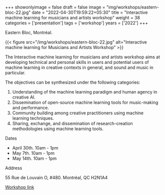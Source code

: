 +++
showonlyimage = false
draft = false
image = "img/workshops/eastern-bloc-22.jpg"
date = "2022-04-30T19:59:22+05:30"
title = "Interactive machine learning for musicians and artists workshop"
weight = 38
categories = ['presentation']
tags = ['workshop']
years = ['2022']
+++

Eastern Bloc, Montréal.


<!--more-->

{{< figure src="/img/workshops/eastern-bloc-22.jpg" alt="Interactive machine learning for Musicians and Artists Workshop" >}}
 

The Interactive machine learning for musicians and artists workshop aims at developing technical and personal skills in users and potential users of machine learning in creative contexts in general, and sound and music in particular.



The objectives can be synthesized under the following categories:

1. Understanding of the machine learning paradigm and human agency in creative AI.
2. Dissemination of open-source machine learning tools for music-making and performance.
3. Community building among creative practitioners using machine learning techniques.
4. Sharing, exchange, and dissemination of research-creation methodologies using machine learning tools.

Dates

- April 30th. 10am - 1pm
- May 7th. 10am - 1pm
- May 14th. 10am - 1pm

Address 

55 Rue de Louvain O, #480. Montréal, QC H2N1A4

[Workshop link](https://easternbloc.ca/en/lab/wk_ai)